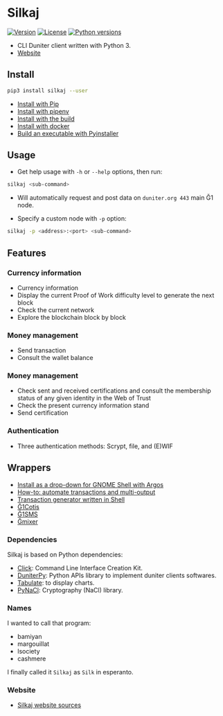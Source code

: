 # Silkaj
[![Version](https://img.shields.io/pypi/v/silkaj.svg)](https://pypi.python.org/pypi/silkaj) [![License](https://img.shields.io/pypi/l/silkaj.svg)](https://pypi.python.org/pypi/silkaj) [![Python versions](https://img.shields.io/pypi/pyversions/silkaj.svg)](https://pypi.python.org/pypi/silkaj)

- CLI Duniter client written with Python 3.
- [Website](https://silkaj.duniter.org)

## Install
```bash
pip3 install silkaj --user
```

- [Install with Pip](doc/install_pip.md)
- [Install with pipenv](doc/install_pipenv.md)
- [Install with the build](doc/install_build.md)
- [Install with docker](doc/install_docker.md)
- [Build an executable with Pyinstaller](doc/build_with_pyinstaller.md)

## Usage
- Get help usage with `-h` or `--help` options, then run:
```bash
silkaj <sub-command>
```

- Will automatically request and post data on `duniter.org 443` main Ğ1 node.

- Specify a custom node with `-p` option:
```bash
silkaj -p <address>:<port> <sub-command>
```

## Features
### Currency information
- Currency information
- Display the current Proof of Work difficulty level to generate the next block
- Check the current network
- Explore the blockchain block by block

### Money management
- Send transaction
- Consult the wallet balance

### Money management
- Check sent and received certifications and consult the membership status of any given identity in the Web of Trust
- Check the present currency information stand
- Send certification

### Authentication
- Three authentication methods: Scrypt, file, and (E)WIF

## Wrappers
- [Install as a drop-down for GNOME Shell with Argos](doc/argos.md)
- [How-to: automate transactions and multi-output](doc/how-to_automate_transactions_and_multi-output.md)
- [Transaction generator written in Shell](https://gitlab.com/jytou/tgen)
- [Ğ1Cotis](https://git.duniter.org/matograine/g1-cotis)
- [Ğ1SMS](https://git.duniter.org/clients/G1SMS/)
- [Ğmixer](https://git.duniter.org/tuxmain/gmixer-py/)

### Dependencies
Silkaj is based on Python dependencies:

- [Click](https://click.palletsprojects.com/): Command Line Interface Creation Kit.
- [DuniterPy](https://git.duniter.org/clients/python/duniterpy/): Python APIs library to implement duniter clients softwares.
- [Tabulate](https://bitbucket.org/astanin/python-tabulate/overview): to display charts.
- [PyNaCl](https://github.com/pyca/pynacl/): Cryptography (NaCl) library.

### Names
I wanted to call that program:
- bamiyan
- margouillat
- lsociety
- cashmere

I finally called it `Silkaj` as `Silk` in esperanto.

### Website
- [Silkaj website sources](https://git.duniter.org/websites/silkaj_website/)
